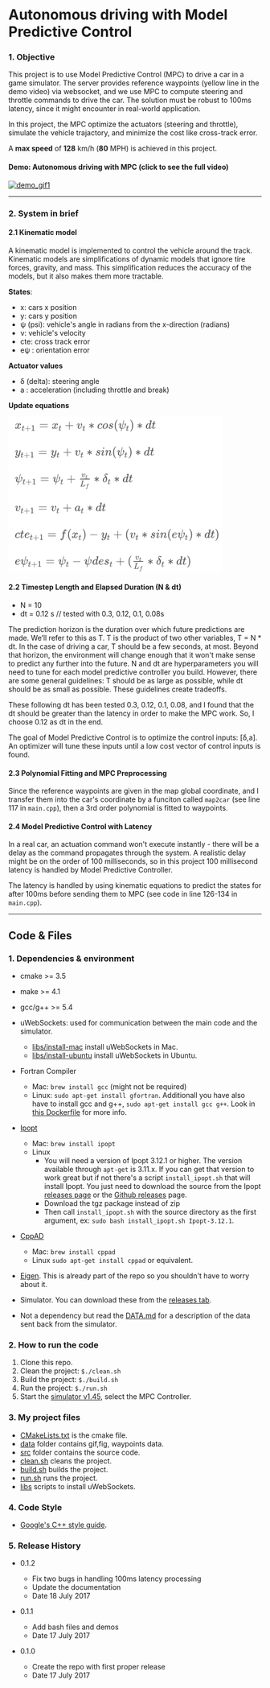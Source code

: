 # **Autonomous driving with Model Predictive Control**

### 1. Objective
This project is to use Model Predictive Control (MPC) to drive a car in a game simulator. The server provides 
reference waypoints (yellow line in the demo video) via websocket, and we use MPC to compute steering and throttle commands 
to drive the car. The solution must be robust to 100ms latency, since it might encounter in real-world application.

In this project, the MPC optimize the actuators (steering and throttle), simulate 
the vehicle trajactory, and minimize the cost like cross-track error.

A **max speed** of **128** km/h (**80** MPH) is achieved in this project.


#### Demo: Autonomous driving with MPC (click to see the full video)

[![demo_gif1][gif1]](https://youtu.be/0l2K9EZ862U)

---

### 2. System in brief


#### 2.1 Kinematic model

A kinematic model is implemented to control the vehicle around the track. Kinematic models are 
simplifications of dynamic models that ignore tire forces, gravity, and mass. This simplification reduces the accuracy 
of the models, but it also makes them more tractable.

**States**: 

* x: cars x position
* y: cars y position
* ψ (psi): vehicle's angle in radians from the x-direction (radians)
* ν: vehicle's velocity
* cte: cross track error
* eψ : orientation error

**Actuator values**

* δ (delta): steering angle
* a : acceleration (including throttle and break)
 
**Update equations**

![state_update][image1]

#### 2.2 Timestep Length and Elapsed Duration (N & dt)

* N = 10
* dt = 0.12 s  // tested with 0.3, 0.12, 0.1, 0.08s

The prediction horizon is the duration over which future predictions are made. We’ll refer to this as T.
T is the product of two other variables, T =  N * dt. In the case of driving a car, T should be a few seconds, 
at most. Beyond that horizon, the environment will change enough that it won't make sense to predict any further 
into the future.  N and dt are hyperparameters you will need to tune for each model predictive controller you build. 
However, there are some general guidelines: T should be as large as possible, while dt should be as small as possible.
These guidelines create tradeoffs.

These following dt has been tested 0.3, 0.12, 0.1, 0.08, and I found that the dt should be greater than the
 latency in order to make the MPC work. So, I choose 0.12 as dt in the end.

The goal of Model Predictive Control is to optimize the control inputs: [δ,a]. An optimizer will tune these inputs 
until a low cost vector of control inputs is found. 


#### 2.3 Polynomial Fitting and MPC Preprocessing

Since the reference waypoints are given in the map global coordinate, and I transfer them into the car's coordinate
by a funciton called `map2car` (see line 117 in `main.cpp`), then a 3rd order polynomial is fitted to waypoints. 

#### 2.4 Model Predictive Control with Latency

In a real car, an actuation command won't execute instantly - there will be a delay as the command propagates 
through the system. A realistic delay might be on the order of 100 milliseconds, so in this project 100 millisecond 
latency is handled by Model Predictive Controller. 

The latency is handled by using kinematic equations to predict the states for after 100ms before sending them to MPC 
(see code in line 126-134 in `main.cpp`).

---

## Code & Files
### 1. Dependencies & environment

* cmake >= 3.5
* make >= 4.1
* gcc/g++ >= 5.4
* uWebSockets: used for communication between the main code and the simulator.
    * [libs/install-mac](install-mac.sh) install uWebSockets in Mac.
    * [libs/install-ubuntu](install-ubuntu.sh) install uWebSockets in Ubuntu.
* Fortran Compiler
  * Mac: `brew install gcc` (might not be required)
  * Linux: `sudo apt-get install gfortran`. Additionall you have also have to install gcc and g++, `sudo apt-get install gcc g++`. Look in [this Dockerfile](https://github.com/udacity/CarND-MPC-Quizzes/blob/master/Dockerfile) for more info.
* [Ipopt](https://projects.coin-or.org/Ipopt)
  * Mac: `brew install ipopt`
  * Linux
    * You will need a version of Ipopt 3.12.1 or higher. The version available through `apt-get` is 3.11.x. If you can get that version to work great but if not there's a script `install_ipopt.sh` that will install Ipopt. You just need to download the source from the Ipopt [releases page](https://www.coin-or.org/download/source/Ipopt/) or the [Github releases](https://github.com/coin-or/Ipopt/releases) page.
    * Download the tgz package instead of zip
    * Then call `install_ipopt.sh` with the source directory as the first argument, ex: `sudo bash install_ipopt.sh Ipopt-3.12.1`. 

* [CppAD](https://www.coin-or.org/CppAD/)
  * Mac: `brew install cppad`
  * Linux `sudo apt-get install cppad` or equivalent.
  
* [Eigen](http://eigen.tuxfamily.org/index.php?title=Main_Page). This is already part of the repo so you shouldn't have to worry about it.
* Simulator. You can download these from the [releases tab](https://github.com/udacity/self-driving-car-sim/releases).
* Not a dependency but read the [DATA.md](./DATA.md) for a description of the data sent back from the simulator.    

### 2. How to run the code

1. Clone this repo.
2. Clean the project: `$./clean.sh`
3. Build the project: `$./build.sh` 
4. Run the project: `$./run.sh`
5. Start the [simulator v1.45](https://github.com/udacity/self-driving-car-sim/releases), 
select the MPC Controller. 


### 3. My project files

* [CMakeLists.txt](CMakeLists.txt) is the cmake file.
* [data](data) folder contains gif,fig, waypoints data. 
* [src](src) folder contains the source code.
* [clean.sh](clean.sh) cleans the project.
* [build.sh](build.sh) builds the project.
* [run.sh](run.sh) runs the project.
* [libs](libs) scripts to install uWebSockets.



### 4. Code Style

* [Google's C++ style guide](https://google.github.io/styleguide/cppguide.html).


### 5. Release History

* 0.1.2
    * Fix two bugs in handling 100ms latency processing
    * Update the documentation 
    * Date 18 July 2017

* 0.1.1
    * Add bash files and demos
    * Date 17 July 2017

* 0.1.0
    * Create the repo with first proper release
    * Date 17 July 2017


[//]: # (Image References)
[image1]: ./data/state_update.png
[gif1]: ./data/demo.gif
